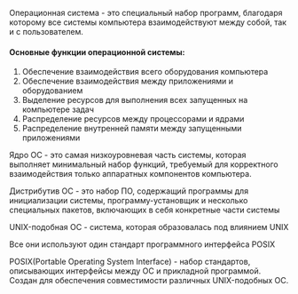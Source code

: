 Операционная система - это специальный набор программ, благодаря которому все системы компьютера взаимодействуют между собой, так и с пользователем.

#### Основные функции операционной системы:
1. Обеспечение взаимодействия всего оборудования компьютера
2. Обеспечение взаимодействия между приложениями и оборудованием
3. Выделение ресурсов для выполнения всех запущенных на компьютере задач
4. Распределение ресурсов между процессорами и ядрами
5. Распределение внутренней памяти между запущенными приложениями

Ядро ОС - это самая низкоуровневая часть системы, которая выполняет минимальный набор функций, требуемый для корректного взаимодействия только аппаратных компонентов компьютера.

Дистрибутив ОС - это набор ПО, содержащий программы для инициализации системы, программу-установщик и несколько специальных пакетов, включающих в себя конкретные части системы

UNIX-подобная ОС - система, которая образовалась под влиянием UNIX

Все они используют один стандарт программного интерфейса POSIX

POSIX(Portable Operating System Interface) - набор стандартов, описывающих интерфейсы между ОС и прикладной программой. Создан для обеспечения совместимости различных UNIX-подобных ОС.

